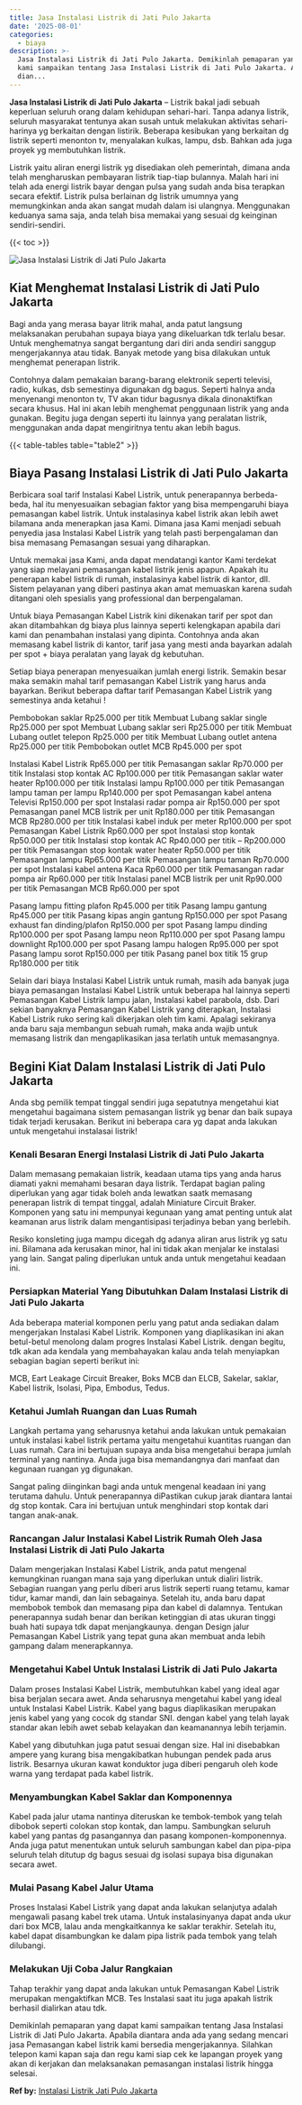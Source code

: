 ```yaml
---
title: Jasa Instalasi Listrik di Jati Pulo Jakarta
date: '2025-08-01'
categories:
  - biaya
description: >-
  Jasa Instalasi Listrik di Jati Pulo Jakarta. Demikinlah pemaparan yang dapat
  kami sampaikan tentang Jasa Instalasi Listrik di Jati Pulo Jakarta. Apabila
  dian...
---
```


**Jasa Instalasi Listrik di Jati Pulo Jakarta** – Listrik bakal jadi sebuah keperluan seluruh orang dalam kehidupan sehari-hari. Tanpa adanya listrik, seluruh masyarakat tentunya akan susah untuk melakukan aktivitas sehari-harinya yg berkaitan dengan listirik. Beberapa kesibukan yang berkaitan dg listrik seperti menonton tv, menyalakan kulkas, lampu, dsb. Bahkan ada juga proyek yg membutuhkan listrik.

Listrik yaitu aliran energi listrik yg disediakan oleh pemerintah, dimana anda telah mengharuskan pembayaran listrik tiap-tiap bulannya. Malah hari ini telah ada energi listrik bayar dengan pulsa yang sudah anda bisa terapkan secara efektif. Listrik pulsa berlainan dg listrik umumnya yang memungkinkan anda akan sangat mudah dalam isi ulangnya. Menggunakan keduanya sama saja, anda telah bisa memakai yang sesuai dg keinginan sendiri-sendiri.

{{< toc >}}

![Jasa Instalasi Listrik di Jati Pulo Jakarta](/images/instalasi-listrik-murah43.png)

## Kiat Menghemat Instalasi Listrik di Jati Pulo Jakarta

Bagi anda yang merasa bayar litrik mahal, anda patut langsung melaksanakan perubahan supaya biaya yang dikeluarkan tdk terlalu besar. Untuk menghematnya sangat bergantung dari diri anda sendiri sanggup mengerjakannya atau tidak. Banyak metode yang bisa dilakukan untuk menghemat penerapan listrik.

Contohnya dalam pemakaian barang-barang elektronik seperti televisi, radio, kulkas, dsb semestinya digunakan dg bagus. Seperti halnya anda menyenangi menonton tv, TV akan tidur bagusnya dikala dinonaktifkan secara khusus. Hal ini akan lebih menghemat penggunaan listrik yang anda gunakan. Begitu juga dengan seperti itu lainnya yang peralatan listrik, menggunakan anda dapat mengiritnya tentu akan lebih bagus.

{{< table-tables table="table2" >}}

## Biaya Pasang Instalasi Listrik di Jati Pulo Jakarta

Berbicara soal tarif Instalasi Kabel Listrik, untuk penerapannya berbeda-beda, hal itu menyesuaikan sebagian faktor yang bisa mempengaruhi biaya pemasangan kabel listrik. Untuk instalasinya kabel listrik akan lebih awet bilamana anda menerapkan jasa Kami. Dimana jasa Kami menjadi sebuah penyedia jasa Instalasi Kabel Listrik yang telah pasti berpengalaman dan bisa memasang Pemasangan sesuai yang diharapkan.

Untuk memakai jasa Kami, anda dapat mendatangi kantor Kami terdekat yang siap melayani pemasangan kabel listrik jenis apapun. Apakah itu penerapan kabel listrik di rumah, instalasinya kabel listrik di kantor, dll. Sistem pelayanan yang diberi pastinya akan amat memuaskan karena sudah ditangani oleh spesialis yang professional dan berpengalaman.

Untuk biaya Pemasangan Kabel Listrik kini dikenakan tarif per spot dan akan ditambahkan dg biaya plus lainnya seperti kelengkapan apabila dari kami dan penambahan instalasi yang dipinta. Contohnya anda akan memasang kabel listrik di kantor, tarif jasa yang mesti anda bayarkan adalah per spot + biaya peralatan yang layak dg kebutuhan.

Setiap biaya penerapan menyesuaikan jumlah energi listrik. Semakin besar maka semakin mahal tarif pemasangan Kabel Listrik yang harus anda bayarkan. Berikut beberapa daftar tarif Pemasangan Kabel Listrik yang semestinya anda ketahui !

Pembobokan saklar Rp25.000 per titik Membuat Lubang saklar single Rp25.000 per spot Membuat Lubang saklar seri Rp25.000 per titik Membuat Lubang outlet telepon Rp25.000 per titik Membuat Lubang outlet antena Rp25.000 per titik Pembobokan outlet MCB Rp45.000 per spot

Instalasi Kabel Listrik Rp65.000 per titik Pemasangan saklar Rp70.000 per titik Instalasi stop kontak AC Rp100.000 per titik Pemasangan saklar water heater Rp100.000 per titik Instalasi lampu Rp100.000 per titik Pemasangan lampu taman per lampu Rp140.000 per spot Pemasangan kabel antena Televisi Rp150.000 per spot Instalasi radar pompa air Rp150.000 per spot Pemasangan panel MCB listrik per unit Rp180.000 per titik Pemasangan MCB Rp280.000 per titik Instalasi kabel induk per meter Rp100.000 per spot Pemasangan Kabel Listrik Rp60.000 per spot Instalasi stop kontak Rp50.000 per titik Instalasi stop kontak AC Rp40.000 per titik – Rp200.000 per titik Pemasangan stop kontak water heater Rp50.000 per titik Pemasangan lampu Rp65.000 per titik Pemasangan lampu taman Rp70.000 per spot Instalasi kabel antena Kaca Rp60.000 per titik Pemasangan radar pompa air Rp60.000 per titik Instalasi panel MCB listrik per unit Rp90.000 per titik Pemasangan MCB Rp60.000 per spot

Pasang lampu fitting plafon Rp45.000 per titik Pasang lampu gantung Rp45.000 per titik Pasang kipas angin gantung Rp150.000 per spot Pasang exhaust fan dinding/plafon Rp150.000 per spot Pasang lampu dinding Rp100.000 per spot Pasang lampu neon Rp110.000 per spot Pasang lampu downlight Rp100.000 per spot Pasang lampu halogen Rp95.000 per spot Pasang lampu sorot Rp150.000 per titik Pasang panel box titik 15 grup Rp180.000 per titik

Selain dari biaya Instalasi Kabel Listrik untuk rumah, masih ada banyak juga biaya pemasangan Instalasi Kabel Listrik untuk beberapa hal lainnya seperti Pemasangan Kabel Listrik lampu jalan, Instalasi kabel parabola, dsb. Dari sekian banyaknya Pemasangan Kabel Listrik yang diterapkan, Instalasi Kabel Listrik ruko sering kali dikerjakan oleh tim kami. Apalagi sekiranya anda baru saja membangun sebuah rumah, maka anda wajib untuk memasang listrik dan mengaplikasikan jasa terlatih untuk memasangnya.

## Begini Kiat Dalam Instalasi Listrik di Jati Pulo Jakarta


Anda sbg pemilik tempat tinggal sendiri juga sepatutnya mengetahui kiat mengetahui bagaimana sistem pemasangan listrik yg benar dan baik supaya tidak terjadi kerusakan. Berikut ini beberapa cara yg dapat anda lakukan untuk mengetahui instalasai listrik!

### Kenali Besaran Energi Instalasi Listrik di Jati Pulo Jakarta

Dalam memasang pemakaian listrik, keadaan utama tips yang anda harus diamati yakni memahami besaran daya listrik. Terdapat bagian paling diperlukan yang agar tidak boleh anda lewatkan saatk memasang penerapan listrik di tempat tinggal, adalah Miniature Circuit Braker. Komponen yang satu ini mempunyai kegunaan yang amat penting untuk alat keamanan arus listrik dalam mengantisipasi terjadinya beban yang berlebih.

Resiko konsleting juga mampu dicegah dg adanya aliran arus listrik yg satu ini. Bilamana ada kerusakan minor, hal ini tidak akan menjalar ke instalasi yang lain. Sangat paling diperlukan untuk anda untuk mengetahui keadaan ini.

### Persiapkan Material Yang Dibutuhkan Dalam Instalasi Listrik di Jati Pulo Jakarta

Ada beberapa material komponen perlu yang patut anda sediakan dalam mengerjakan Instalasi Kabel Listrik. Komponen yang diaplikasikan ini akan betul-betul menolong dalam progres Instalasi Kabel Listrik. dengan begitu, tdk akan ada kendala yang membahayakan kalau anda telah menyiapkan sebagian bagian seperti berikut ini:

MCB, Eart Leakage Circuit Breaker, Boks MCB dan ELCB, Sakelar, saklar, Kabel listrik, Isolasi, Pipa, Embodus, Tedus.

### Ketahui Jumlah Ruangan dan Luas Rumah

Langkah pertama yang seharusnya ketahui anda lakukan untuk pemakaian untuk instalasi kabel listrik pertama yaitu mengetahui kuantitas ruangan dan Luas rumah. Cara ini bertujuan supaya anda bisa mengetahui berapa jumlah terminal yang nantinya. Anda juga bisa memandangnya dari manfaat dan kegunaan ruangan yg digunakan.

Sangat paling diinginkan bagi anda untuk mengenal keadaan ini yang terutama dahulu. Untuk penerapannya diPastikan cukup jarak diantara lantai dg stop kontak. Cara ini bertujuan untuk menghindari stop kontak dari tangan anak-anak.

### Rancangan Jalur Instalasi Kabel Listrik Rumah Oleh Jasa Instalasi Listrik di Jati Pulo Jakarta

Dalam mengerjakan Instalasi Kabel Listrik, anda patut mengenal kemungkinan ruangan mana saja yang diperlukan untuk dialiri listrik. Sebagian ruangan yang perlu diberi arus listrik seperti ruang tetamu, kamar tidur, kamar mandi, dan lain sebagainya. Setelah itu, anda baru dapat membobok tembok dan memasang pipa dan kabel di dalamnya. Tentukan penerapannya sudah benar dan berikan ketinggian di atas ukuran tinggi buah hati supaya tdk dapat menjangkaunya. dengan Design jalur Pemasangan Kabel Listrik yang tepat guna akan membuat anda lebih gampang dalam menerapkannya.

### Mengetahui Kabel Untuk Instalasi Listrik di Jati Pulo Jakarta

Dalam proses Instalasi Kabel Listrik, membutuhkan kabel yang ideal agar bisa berjalan secara awet. Anda seharusnya mengetahui kabel yang ideal untuk Instalasi Kabel Listrik. Kabel yang bagus diaplikasikan merupakan jenis kabel yang yang cocok dg standar SNI. dengan kabel yang telah layak standar akan lebih awet sebab kelayakan dan keamanannya lebih terjamin.

Kabel yang dibutuhkan juga patut sesuai dengan size. Hal ini disebabkan ampere yang kurang bisa mengakibatkan hubungan pendek pada arus listrik. Besarnya ukuran kawat konduktor juga diberi pengaruh oleh kode warna yang terdapat pada kabel listrik.

### Menyambungkan Kabel Saklar dan Komponennya

Kabel pada jalur utama nantinya diteruskan ke tembok-tembok yang telah dibobok seperti colokan stop kontak, dan lampu. Sambungkan seluruh kabel yang pantas dg pasangannya dan pasang komponen-komponennya. Anda juga patut menentukan untuk seluruh sambungan kabel dan pipa-pipa seluruh telah ditutup dg bagus sesuai dg isolasi supaya bisa digunakan secara awet.

### Mulai Pasang Kabel Jalur Utama

Proses Instalasi Kabel Listrik yang dapat anda lakukan selanjutya adalah mengawali pasang kabel trek utama. Untuk instalasinyanya dapat anda ukur dari box MCB, lalau anda mengkaitkannya ke saklar terakhir. Setelah itu, kabel dapat disambungkan ke dalam pipa listrik pada tembok yang telah dilubangi.

### Melakukan Uji Coba Jalur Rangkaian

Tahap terakhir yang dapat anda lakukan untuk Pemasangan Kabel Listrik merupakan mengaktifkan MCB. Tes Instalasi saat itu juga apakah listrik berhasil dialirkan atau tdk.

Demikinlah pemaparan yang dapat kami sampaikan tentang Jasa Instalasi Listrik di Jati Pulo Jakarta. Apabila diantara anda ada yang sedang mencari jasa Pemasangan kabel listrik kami bersedia mengerjakannya. Silahkan telepon kami kapan saja dan regu kami siap cek ke lapangan proyek yang akan di kerjakan dan melaksanakan pemasangan instalasi listrik hingga selesai.

**Ref by:** [Instalasi Listrik Jati Pulo Jakarta](https://id.wikipedia.org/wiki/Instalasi)
